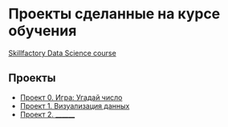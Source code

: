 # Проекты сделанные на курсе обучения 
[Skillfactory Data Science course](https://skillfactory.ru/data-scientist)

## Проекты

* [Проект 0. Игра: Угадай число](https://github.com/maikl58/skillfactoryDS_training/tree/main/game)
* [Проект 1. Визуализация данных](https://github.com/maikl58/skillfactoryDS_training/tree/main/graphs)
* [Проект 2. ______](____)
